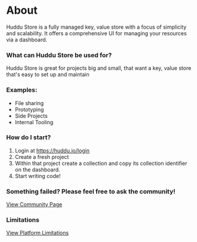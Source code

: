# About

Huddu Store is a fully managed key, value store with a focus of simplicity and scalability. It offers a comprehensive UI for managing your resources via a dashboard.

### What can Huddu Store be used for?

Huddu Store is great for projects big and small, that want a key, value store that's easy to set up and maintain

### Examples:

- File sharing
- Prototyping
- Side Projects
- Internal Tooling

### How do I start?

1. Login at https://huddu.io/login
2. Create a fresh project
3. Within that project create a collection and copy its collection identifier on the dashboard.
4. Start writing code!

### Something failed? Please feel free to ask the community!

[View Community Page](/platform/other/community)

### Limitations

[View Platform Limitations](/platform/limitations)
